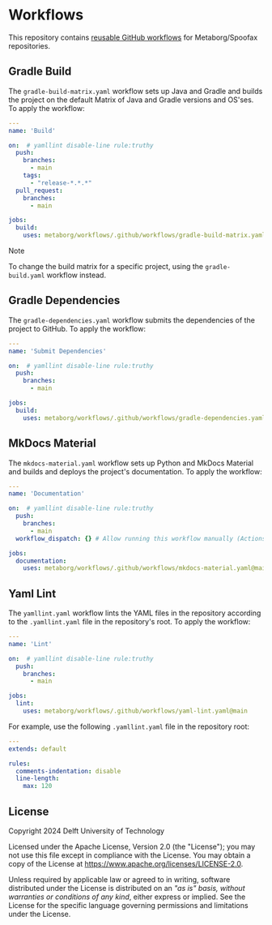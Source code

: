 # Workflows
This repository contains [reusable GitHub workflows](https://docs.github.com/en/actions/using-workflows/reusing-workflows) for Metaborg/Spoofax repositories.



## Gradle Build
The `gradle-build-matrix.yaml` workflow sets up Java and Gradle and builds the project on the default Matrix of Java and Gradle versions and OS'ses. To apply the workflow:

```yaml
---
name: 'Build'

on:  # yamllint disable-line rule:truthy
  push:
    branches:
      - main
    tags:
      - "release-*.*.*"
  pull_request:
    branches:
      - main

jobs:
  build:
    uses: metaborg/workflows/.github/workflows/gradle-build-matrix.yaml@main
```

> [!NOTE]
> To change the build matrix for a specific project, using the `gradle-build.yaml` workflow instead.


## Gradle Dependencies
The `gradle-dependencies.yaml` workflow submits the dependencies of the project to GitHub. To apply the workflow:

```yaml
---
name: 'Submit Dependencies'

on:  # yamllint disable-line rule:truthy
  push:
    branches:
      - main

jobs:
  build:
    uses: metaborg/workflows/.github/workflows/gradle-dependencies.yaml@main
```


## MkDocs Material
The `mkdocs-material.yaml` workflow sets up Python and MkDocs Material and builds and deploys the project's documentation. To apply the workflow:

```yaml
---
name: 'Documentation'

on:  # yamllint disable-line rule:truthy
  push:
    branches:
      - main
  workflow_dispatch: {} # Allow running this workflow manually (Actions tab)

jobs:
  documentation:
    uses: metaborg/workflows/.github/workflows/mkdocs-material.yaml@main
```


## Yaml Lint
The `yamllint.yaml` workflow lints the YAML files in the repository according to the `.yamllint.yaml` file in the repository's root. To apply the workflow:

```yaml
---
name: 'Lint'

on:  # yamllint disable-line rule:truthy
  push:
    branches:
      - main

jobs:
  lint:
    uses: metaborg/workflows/.github/workflows/yaml-lint.yaml@main
```

For example, use the following `.yamllint.yaml` file in the repository root:

```yaml
---
extends: default

rules:
  comments-indentation: disable
  line-length:
    max: 120
```



## License
Copyright 2024 Delft University of Technology

Licensed under the Apache License, Version 2.0 (the "License"); you may not use this file except in compliance with the License. You may obtain a copy of the License at <https://www.apache.org/licenses/LICENSE-2.0>.

Unless required by applicable law or agreed to in writing, software distributed under the License is distributed on an _"as is" basis, without warranties or conditions of any kind_, either express or implied. See the License for the specific language governing permissions and limitations under the License.
